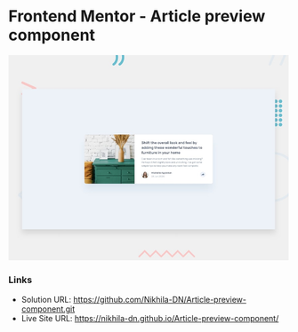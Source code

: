 # Frontend Mentor - Article preview component

![Design preview for the Article preview component coding challenge](./design/desktop-preview.jpg)

### Links

- Solution URL: https://github.com/Nikhila-DN/Article-preview-component.git
- Live Site URL: https://nikhila-dn.github.io/Article-preview-component/
